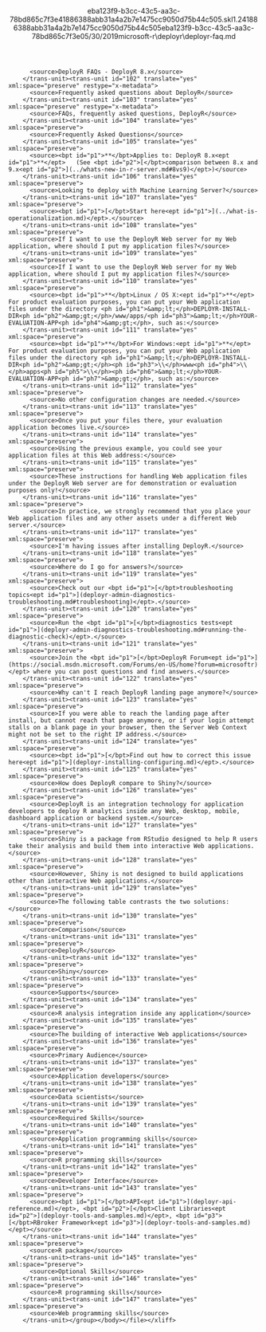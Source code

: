 <?xml version="1.0"?><xliff version="1.2" xmlns="urn:oasis:names:tc:xliff:document:1.2" xmlns:xsi="http://www.w3.org/2001/XMLSchema-instance" xsi:schemaLocation="urn:oasis:names:tc:xliff:document:1.2 xliff-core-1.2-transitional.xsd"><file datatype="xml" original="deployr-faq.md" source-language="en-US" target-language="en-US"><header><tool tool-id="mdxliff" tool-name="mdxliff" tool-version="1.0-8ab897d" tool-company="Microsoft" /><xliffext:skl_file_name xmlns:xliffext="urn:microsoft:content:schema:xliffextensions">eba123f9-b3cc-43c5-aa3c-78bd865c7f3e41886388abb31a4a2b7e1475cc9050d75b44c505.skl</xliffext:skl_file_name><xliffext:version xmlns:xliffext="urn:microsoft:content:schema:xliffextensions">1.2</xliffext:version><xliffext:ms.openlocfilehash xmlns:xliffext="urn:microsoft:content:schema:xliffextensions">41886388abb31a4a2b7e1475cc9050d75b44c505</xliffext:ms.openlocfilehash><xliffext:ms.sourcegitcommit xmlns:xliffext="urn:microsoft:content:schema:xliffextensions">eba123f9-b3cc-43c5-aa3c-78bd865c7f3e</xliffext:ms.sourcegitcommit><xliffext:ms.lasthandoff xmlns:xliffext="urn:microsoft:content:schema:xliffextensions">05/30/2019</xliffext:ms.lasthandoff><xliffext:ms.openlocfilepath xmlns:xliffext="urn:microsoft:content:schema:xliffextensions">microsoft-r\deployr\deployr-faq.md</xliffext:ms.openlocfilepath></header><body><group id="content" extype="content"><trans-unit id="101" translate="yes" xml:space="preserve" restype="x-metadata">
          <source>DeployR FAQs - DeployR 8.x</source>
        </trans-unit><trans-unit id="102" translate="yes" xml:space="preserve" restype="x-metadata">
          <source>Frequently asked questions about DeployR</source>
        </trans-unit><trans-unit id="103" translate="yes" xml:space="preserve" restype="x-metadata">
          <source>FAQs, frequently asked questions, DeployR</source>
        </trans-unit><trans-unit id="104" translate="yes" xml:space="preserve">
          <source>Frequently Asked Questions</source>
        </trans-unit><trans-unit id="105" translate="yes" xml:space="preserve">
          <source><bpt id="p1">**</bpt>Applies to: DeployR 8.x<ept id="p1">**</ept>   (See <bpt id="p2">[</bpt>comparison between 8.x and 9.x<ept id="p2">](../whats-new-in-r-server.md#8vs9)</ept>)</source>
        </trans-unit><trans-unit id="106" translate="yes" xml:space="preserve">
          <source>Looking to deploy with Machine Learning Server?</source>
        </trans-unit><trans-unit id="107" translate="yes" xml:space="preserve">
          <source><bpt id="p1">[</bpt>Start here<ept id="p1">](../what-is-operationalization.md)</ept>.</source>
        </trans-unit><trans-unit id="108" translate="yes" xml:space="preserve">
          <source>If I want to use the DeployR Web server for my Web application, where should I put my application files?</source>
        </trans-unit><trans-unit id="109" translate="yes" xml:space="preserve">
          <source>If I want to use the DeployR Web server for my Web application, where should I put my application files?</source>
        </trans-unit><trans-unit id="110" translate="yes" xml:space="preserve">
          <source><bpt id="p1">**</bpt>Linux / OS X:<ept id="p1">**</ept> For product evaluation purposes, you can put your Web application files under the directory <ph id="ph1">&amp;lt;</ph>DEPLOYR-INSTALL-DIR<ph id="ph2">&amp;gt;</ph>/www/apps/<ph id="ph3">&amp;lt;</ph>YOUR-EVALUATION-APP<ph id="ph4">&amp;gt;</ph>, such as:</source>
        </trans-unit><trans-unit id="111" translate="yes" xml:space="preserve">
          <source><bpt id="p1">**</bpt>For Windows:<ept id="p1">**</ept> For product evaluation purposes, you can put your Web application files under the directory <ph id="ph1">&amp;lt;</ph>DEPLOYR-INSTALL-DIR<ph id="ph2">&amp;gt;</ph><ph id="ph3">\\</ph>www<ph id="ph4">\\</ph>apps<ph id="ph5">\\</ph><ph id="ph6">&amp;lt;</ph>YOUR-EVALUATION-APP<ph id="ph7">&amp;gt;</ph>, such as:</source>
        </trans-unit><trans-unit id="112" translate="yes" xml:space="preserve">
          <source>No other configuration changes are needed.</source>
        </trans-unit><trans-unit id="113" translate="yes" xml:space="preserve">
          <source>Once you put your files there, your evaluation application becomes live.</source>
        </trans-unit><trans-unit id="114" translate="yes" xml:space="preserve">
          <source>Using the previous example, you could see your application files at this Web address:</source>
        </trans-unit><trans-unit id="115" translate="yes" xml:space="preserve">
          <source>These instructions for handling Web application files under the DeployR Web server are for demonstration or evaluation purposes only!</source>
        </trans-unit><trans-unit id="116" translate="yes" xml:space="preserve">
          <source>In practice, we strongly recommend that you place your Web application files and any other assets under a different Web server.</source>
        </trans-unit><trans-unit id="117" translate="yes" xml:space="preserve">
          <source>I'm having issues after installing DeployR.</source>
        </trans-unit><trans-unit id="118" translate="yes" xml:space="preserve">
          <source>Where do I go for answers?</source>
        </trans-unit><trans-unit id="119" translate="yes" xml:space="preserve">
          <source>Check out our <bpt id="p1">[</bpt>troubleshooting topics<ept id="p1">](deployr-admin-diagnostics-troubleshooting.md#troubleshooting)</ept>.</source>
        </trans-unit><trans-unit id="120" translate="yes" xml:space="preserve">
          <source>Run the <bpt id="p1">[</bpt>diagnostics tests<ept id="p1">](deployr-admin-diagnostics-troubleshooting.md#running-the-diagnostic-check)</ept>.</source>
        </trans-unit><trans-unit id="121" translate="yes" xml:space="preserve">
          <source>Join the <bpt id="p1">[</bpt>DeployR Forum<ept id="p1">](https://social.msdn.microsoft.com/Forums/en-US/home?forum=microsoftr)</ept> where you can post questions and find answers.</source>
        </trans-unit><trans-unit id="122" translate="yes" xml:space="preserve">
          <source>Why can't I reach DeployR landing page anymore?</source>
        </trans-unit><trans-unit id="123" translate="yes" xml:space="preserve">
          <source>If you were able to reach the landing page after install, but cannot reach that page anymore, or if your login attempt stalls on a blank page in your browser, then the Server Web Context might not be set to the right IP address.</source>
        </trans-unit><trans-unit id="124" translate="yes" xml:space="preserve">
          <source><bpt id="p1">[</bpt>Find out how to correct this issue here<ept id="p1">](deployr-installing-configuring.md)</ept>.</source>
        </trans-unit><trans-unit id="125" translate="yes" xml:space="preserve">
          <source>How does DeployR compare to Shiny?</source>
        </trans-unit><trans-unit id="126" translate="yes" xml:space="preserve">
          <source>DeployR is an integration technology for application developers to deploy R analytics inside any Web, desktop, mobile, dashboard application or backend system.</source>
        </trans-unit><trans-unit id="127" translate="yes" xml:space="preserve">
          <source>Shiny is a package from RStudio designed to help R users take their analysis and build them into interactive Web applications.</source>
        </trans-unit><trans-unit id="128" translate="yes" xml:space="preserve">
          <source>However, Shiny is not designed to build applications other than interactive Web applications.</source>
        </trans-unit><trans-unit id="129" translate="yes" xml:space="preserve">
          <source>The following table contrasts the two solutions:</source>
        </trans-unit><trans-unit id="130" translate="yes" xml:space="preserve">
          <source>Comparison</source>
        </trans-unit><trans-unit id="131" translate="yes" xml:space="preserve">
          <source>DeployR</source>
        </trans-unit><trans-unit id="132" translate="yes" xml:space="preserve">
          <source>Shiny</source>
        </trans-unit><trans-unit id="133" translate="yes" xml:space="preserve">
          <source>Supports</source>
        </trans-unit><trans-unit id="134" translate="yes" xml:space="preserve">
          <source>R analysis integration inside any application</source>
        </trans-unit><trans-unit id="135" translate="yes" xml:space="preserve">
          <source>The building of interactive Web applications</source>
        </trans-unit><trans-unit id="136" translate="yes" xml:space="preserve">
          <source>Primary Audience</source>
        </trans-unit><trans-unit id="137" translate="yes" xml:space="preserve">
          <source>Application developers</source>
        </trans-unit><trans-unit id="138" translate="yes" xml:space="preserve">
          <source>Data scientists</source>
        </trans-unit><trans-unit id="139" translate="yes" xml:space="preserve">
          <source>Required Skills</source>
        </trans-unit><trans-unit id="140" translate="yes" xml:space="preserve">
          <source>Application programming skills</source>
        </trans-unit><trans-unit id="141" translate="yes" xml:space="preserve">
          <source>R programming skills</source>
        </trans-unit><trans-unit id="142" translate="yes" xml:space="preserve">
          <source>Developer Interface</source>
        </trans-unit><trans-unit id="143" translate="yes" xml:space="preserve">
          <source><bpt id="p1">[</bpt>API<ept id="p1">](deployr-api-reference.md)</ept>, <bpt id="p2">[</bpt>Client Libraries<ept id="p2">](deployr-tools-and-samples.md)</ept>, <bpt id="p3">[</bpt>RBroker Framework<ept id="p3">](deployr-tools-and-samples.md)</ept></source>
        </trans-unit><trans-unit id="144" translate="yes" xml:space="preserve">
          <source>R package</source>
        </trans-unit><trans-unit id="145" translate="yes" xml:space="preserve">
          <source>Optional Skills</source>
        </trans-unit><trans-unit id="146" translate="yes" xml:space="preserve">
          <source>R programming skills</source>
        </trans-unit><trans-unit id="147" translate="yes" xml:space="preserve">
          <source>Web programming skills</source>
        </trans-unit></group></body></file></xliff>